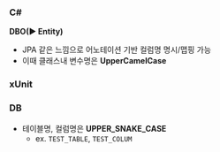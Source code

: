 

### C# 


**DBO(▶️ Entity)**
- JPA 같은 느낌으로 어노테이션 기반 컬럼명 명시/맵핑 가능
- 이때 클래스내 변수명은 **UpperCamelCase**
### xUnit 



### DB
- 테이블명, 컬럼명은 **UPPER_SNAKE_CASE** 
	- ex. `TEST_TABLE`, `TEST_COLUM`
